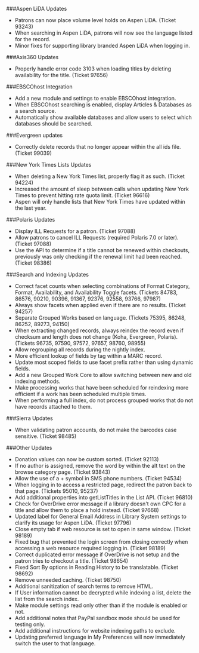 ###Aspen LiDA Updates
- Patrons can now place volume level holds on Aspen LiDA. (Ticket 93243)
- When searching in Aspen LiDA, patrons will now see the language listed for the record.
- Minor fixes for supporting library branded Aspen LiDA when logging in.

###Axis360 Updates
- Properly handle error code 3103 when loading titles by deleting availability for the title. (Ticket 97656)

###EBSCOhost Integration
- Add a new module and settings to enable EBSCOhost integration. 
- When EBSCOhost searching is enabled, display Articles & Databases as a search source. 
- Automatically show available databases and allow users to select which databases should be searched. 

###Evergreen updates
- Correctly delete records that no longer appear within the all ids file. (Ticket 99039)

###New York Times Lists Updates
- When deleting a New York Times list, properly flag it as such. (Ticket 94224)
- Increased the amount of sleep between calls when updating New York Times to prevent hitting rate quota limit. (Ticket 96616)
- Aspen will only handle lists that New York Times have updated within the last year.

###Polaris Updates
- Display ILL Requests for a patron. (Ticket 97088)
- Allow patrons to cancel ILL Requests (required Polaris 7.0 or later). (Ticket 97088) 
- Use the API to determine if a title cannot be renewed within checkouts, previously was only checking if the renewal limit had been reached. (Ticket 98386)

###Search and Indexing Updates
- Correct facet counts when selecting combinations of Format Category, Format, Availability, and Availability Toggle facets. (Tickets 84783, 86576, 90210, 90396, 91367, 92376, 92558, 93766, 97987)
- Always show facets when applied even if there are no results. (Ticket 94257)
- Separate Grouped Works based on language. (Tickets 75395, 86248, 86252, 89273, 94150)
- When extracting changed records, always reindex the record even if checksum and length does not change (Koha, Evergreen, Polaris). (Tickets 96735, 97590, 97572, 97657, 98760, 98955)  
- Allow regrouping all records during the nightly index. 
- More efficient lookup of fields by tag within a MARC record.
- Update most scoped fields to use facet prefix rather than using dynamic fields. 
- Add a new Grouped Work Core to allow switching between new and old indexing methods.
- Make processing works that have been scheduled for reindexing more efficient if a work has been scheduled multiple times. 
- When performing a full index, do not process grouped works that do not have records attached to them. 

###Sierra Updates
- When validating patron accounts, do not make the barcodes case sensitive. (Ticket 98485)

###Other Updates
- Donation values can now be custom sorted. (Ticket 92113)
- If no author is assigned, remove the word by within the alt text on the browse category page. (Ticket 93843)
- Allow the use of a + symbol in SMS phone numbers. (Ticket 94534)
- When logging in to access a restricted page, redirect the patron back to that page. (Tickets 95010, 95237)
- Add additional properties into getListTitles in the List API. (Ticket 96810)
- Check for OverDrive error message if a library doesn't own CPC for a title and allow them to place a hold instead. (Ticket 97668)
- Updated label for General Email Address in Library System settings to clarify its usage for Aspen LiDA. (Ticket 97796)
- Close empty tab if web resource is set to open in same window. (Ticket 98189)
- Fixed bug that prevented the login screen from closing correctly when accessing a web resource required logging in. (Ticket 98189)
- Correct duplicated error message if OverDrive is not setup and the patron tries to checkout a title. (Ticket 98654)
- Fixed Sort By options in Reading History to be translatable. (Ticket 98692)
- Remove unneeded caching. (Ticket 98750)
- Additional sanitization of search terms to remove HTML. 
- If User information cannot be decrypted while indexing a list, delete the list from the search index. 
- Make module settings read only other than if the module is enabled or not.
- Add additional notes that PayPal sandbox mode should be used for testing only.
- Add additional instructions for website indexing paths to exclude. 
- Updating preferred language in My Preferences will now immediately switch the user to that language.
